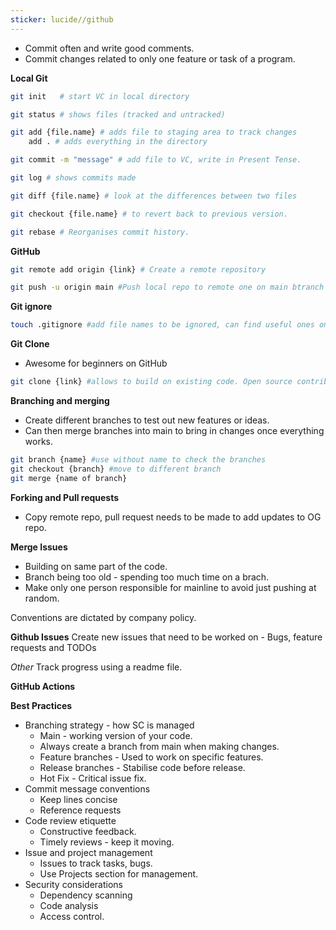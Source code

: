 ```yaml
---
sticker: lucide//github
---
```

- Commit often and write good comments. 
- Commit changes related to only one feature or task of a program. 

**Local Git**
```bash
git init   # start VC in local directory

git status # shows files (tracked and untracked)

git add {file.name} # adds file to staging area to track changes
	add . # adds everything in the directory

git commit -m "message" # add file to VC, write in Present Tense. 

git log # shows commits made

git diff {file.name} # look at the differences between two files 

git checkout {file.name} # to revert back to previous version. 

git rebase # Reorganises commit history. 
```

**GitHub**
```bash
git remote add origin {link} # Create a remote repository

git push -u origin main #Push local repo to remote one on main btranch 
```

**Git ignore**
```bash
touch .gitignore #add file names to be ignored, can find useful ones on GitHub
```

**Git Clone**
- Awesome for beginners on GitHub
```bash
git clone {link} #allows to build on existing code. Open source contributions
```

**Branching and merging**
- Create different branches to test out new features or ideas. 
- Can then merge branches into main to bring in changes once everything works. 
```bash
git branch {name} #use without name to check the branches
git checkout {branch} #move to different branch
git merge {name of branch}
```

**Forking and Pull requests**
- Copy remote repo, pull request needs to be made to add updates to OG repo. 

**Merge Issues**
- Building on same part of the code. 
- Branch being too old - spending too much time on a brach. 
- Make only one person responsible for mainline to avoid just pushing at random. 

Conventions are dictated by company policy. 

**Github Issues**
Create new issues that need to be worked on - Bugs, feature requests and TODOs 


*Other*
Track progress using a readme file. 


**GitHub Actions**


**Best Practices**
- Branching strategy - how SC is managed
	- Main - working version of your code. 
	- Always create a branch from main when making changes. 
	- Feature branches - Used to work on specific features. 
	- Release branches - Stabilise code before release. 
	- Hot Fix - Critical issue fix. 
- Commit message conventions
	- Keep lines concise
	- Reference requests
- Code review etiquette
	- Constructive feedback. 
	- Timely reviews - keep it moving. 
- Issue and project management
	- Issues to track tasks, bugs. 
	- Use Projects section for management. 
- Security considerations
	- Dependency scanning 
	- Code analysis 
	- Access control. 